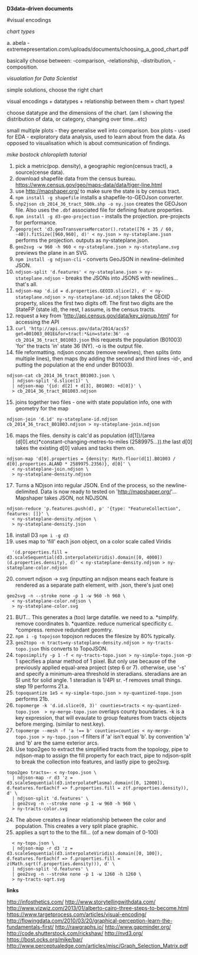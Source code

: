 **D3data-driven documents**


#visual encodings


*chart types*

a. abela - extremepresentation.com/uploads/documents/choosing_a_good_chart.pdf

basically choose between:
  -comparison, 
  -relationship, 
  -distribution, 
  -composition. 
  
*visualation for Data Scientist*

simple solutions, 
choose the right chart

visual encodings + datatypes + relationship between them = chart types!

choose datatype and the dimensions of the chart. (am I showing the distribution of data, or category, changing over time...etc)

small multiple plots - they generalise well into comparison. 
box plots - used for EDA - exploratory data analysis, used to learn about from the data. As opposed to visualisation which is about communication of findings. 




*mike bostock chloropleth tutorial*

1. pick a metric(pop. density), a geographic region(census tract), a source(cense data). 
2. download shapefile data from the census bureau. https://www.census.gov/geo/maps-data/data/tiger-line.html
3. use http://mapshaper.org/ to make sure the state is by census tract. 
4. `npm install -g shapefile` installs a shapefile-to-GEOJson converter. 
5. `shp2json cb_2014_36_tract_500k.shp -o ny.json` creates the GEOJson file. Also uses the `.dbf` associated file for defining feature properties. 
6. `npm install -g d3-geo-projection` - installs the projection. pre-projects for performance. 
7. `geoproject 'd3.geoTransverseMercator().rotate([76 + 35 / 60, -40]).fitSize([960,960], d)' < ny.json > ny-stateplane.json` performs the projection. outputs as ny-stateplane.json. 
8. `geo2svg -w 960 -h 960 < ny-stateplane.json > ny-stateplane.svg` previews the plane in an SVG. 
9. `npm install -g ndjson-cli` - converts GeoJSON in newline-delimited JSON. 
10. `ndjson-split 'd.features' < ny-stateplane.json > ny-stateplane.ndjson` - breaks the JSONs into JSONS with newlines... that's all. 
11. `ndjson-map 'd.id = d.properties.GEOID.slice(2), d' < ny-stateplane.ndjson > ny-stateplane-id.ndjson` takes the GEOID property, slices the first two digits off. The first two digits are the StateFP (state id), the rest, I assume, is the census tracts. 
12. request a key from 'http://api.census.gov/data/key_signup.html' for accessing the API
13. `curl 'http://api.census.gov/data/2014/acs5?get=B01003_001E&for=tract:*&in=state:36' -o cb_2014_36_tract_B01003.json` this requests the population (B01003) 'for' the tracts 'in' state 36 (NY). -o is the output file. 
14. file reformatting. ndjson concats (remove newlines), then splits (into multiple lines), then maps (by adding the second and third lines -id-, and putting the population at the end under B01003).
```
ndjson-cat cb_2014_36_tract_B01003.json \
  | ndjson-split 'd.slice(1)' \
  | ndjson-map '{id: d[2] + d[3], B01003: +d[0]}' \
  > cb_2014_36_tract_B01003.ndjson
```
15. joins together two files - one with state population info, one with geometry for the map
```
ndjson-join 'd.id' ny-stateplane-id.ndjson cb_2014_36_tract_B01003.ndjson > ny-stateplane-join.ndjson
```
16. maps the files. density is calc'd as population (d[1])/(area (d[0].etc)*constant-changing-metres-to-miles (2589975...)).the last d[0] takes the existing d[0] values and tacks them on.
```
ndjson-map 'd[0].properties = {density: Math.floor(d[1].B01003 / d[0].properties.ALAND * 2589975.2356)}, d[0]' \
  < ny-stateplane-join.ndjson \
  > ny-stateplane-density.ndjson
```
17. Turns a NDjson into regular JSON. End of the process, so the newline-delimited. Data is now ready to tested on 'http://mapshaper.org/'... Mapshaper takes JSON, not NDJSON. 
```
ndjson-reduce 'p.features.push(d), p' '{type: "FeatureCollection", features: []}' \
  < ny-stateplane-density.ndjson \
  > ny-stateplane-density.json
```
18. install D3 ```npm i -g d3```
19. uses map to 'fill' each json object, on a color scale called Viridis
```ndjson-map -r d3 \
  '(d.properties.fill = d3.scaleSequential(d3.interpolateViridis).domain([0, 4000])(d.properties.density), d)' < ny-stateplane-density.ndjson > ny-stateplane-color.ndjson
```
20. convert ndjson -> svg (inputting an ndjson means each feature is rendered as a separate path element, with .json, there's just one)
```
geo2svg -n --stroke none -p 1 -w 960 -h 960 \
  < ny-stateplane-color.ndjson \
  > ny-stateplane-color.svg
```
21. BUT... This generates a (too) large datafile. we need to
  a. *simplify. remove coordinates
  b. *quantize. reduce numerical specificity
  c. *compress. remove redundant geomtry.
17. `npm i -g topojson` topojson reduces the filesize by 80% typically. 
18. `geo2topo -n tracts=ny-stateplane-density.ndjson > ny-tracts-topo.json` this converts to TopoJSON. 
19. `toposimplify -p 1 -f < ny-tracts-topo.json > ny-simple-topo.json` -p 1 specifies a planar method of 1 pixel. But only use because of the previously applied equal-area project (step 6 or 7). otherwise, use '-s' and specify a minimum-area threshold in steradians. steradians are an SI unit for solid angle. 1 steradian is 1/4PI sr. -f removes small things. step 19 performs 21.a.
20. `topoquantize 1e5 < ny-simple-topo.json > ny-quantized-topo.json` performs 21b. 
21. `topomerge -k 'd.id.slice(0, 3)' counties=tracts < ny-quantized-topo.json  > ny-merge-topo.json` overlays county boundaries. -k is a key expression, that will evaulate to group features from tracts objects before merging. (similar to nest.key). 
22. `topomerge --mesh -f 'a !== b' counties=counties < ny-merge-topo.json > ny-topo.json` -f filters if 'a' isn't equal 'b'. by convention 'a' and 'b' are the same exterior arcs. 
23. Use topo2geo to extract the simplified tracts from the topology, pipe to ndjson-map to assign the fill property for each tract, pipe to ndjson-split to break the collection into features, and lastly pipe to geo2svg.
```
topo2geo tracts=- < ny-topo.json \
  | ndjson-map -r d3 'z = d3.scaleSequential(d3.interpolatePlasma).domain([0, 12000]), d.features.forEach(f => f.properties.fill = z(f.properties.density)), d' \
  | ndjson-split 'd.features' \
  | geo2svg -n --stroke none -p 1 -w 960 -h 960 \
  > ny-tracts-color.svg
```
24. The above creates a linear relationship between the color and population. This creates a very split place graphic.
25. applies a sqrt to the to the fill... (of a new domain of 0-100)
```topo2geo tracts=- \
  < ny-topo.json \
  | ndjson-map -r d3 'z = d3.scaleSequential(d3.interpolateViridis).domain([0, 100]), d.features.forEach(f => f.properties.fill = z(Math.sqrt(f.properties.density))), d' \
  | ndjson-split 'd.features' \
  | geo2svg -n --stroke none -p 1 -w 1260 -h 1260 \
  > ny-tracts-sqrt.svg
```



**links**

http://infosthetics.com/
http://www.storytellingwithdata.com/
http://www.vizwiz.com/2013/01/alberto-cairo-three-steps-to-become.html
https://www.targetprocess.com/articles/visual-encoding/
http://flowingdata.com/2010/03/20/graphical-perception-learn-the-fundamentals-first/
http://rawgraphs.io/
http://www.gapminder.org/
http://code.shutterstock.com/rickshaw/
http://nvd3.org/
https://bost.ocks.org/mike/bar/
http://www.perceptualedge.com/articles/misc/Graph_Selection_Matrix.pdf
